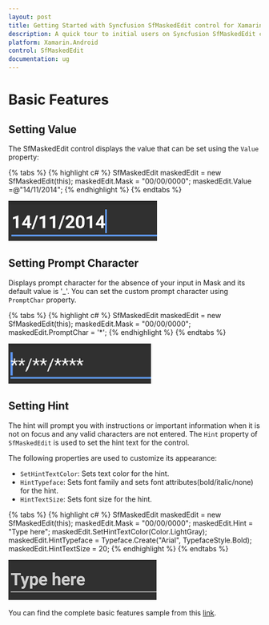 ```yaml
---
layout: post
title: Getting Started with Syncfusion SfMaskedEdit control for Xamarin.Android
description: A quick tour to initial users on Syncfusion SfMaskedEdit control for Xamarin.Android platform 
platform: Xamarin.Android
control: SfMaskedEdit
documentation: ug
---
```


# Basic Features


## Setting Value

The SfMaskedEdit control displays the value that can be set using the `Value` property:

{% tabs %}
{% highlight c# %}
SfMaskedEdit maskedEdit = new SfMaskedEdit(this);
maskedEdit.Mask = "00/00/0000";
maskedEdit.Value =@"14/11/2014";
{% endhighlight %}
{% endtabs %}

![](SfMaskedEditImages/BF_SetValue.png)


## Setting Prompt Character

Displays prompt character for the absence of your input in Mask and its default value is '_'. You can set the custom prompt character using `PromptChar` property.

{% tabs %}
{% highlight c# %}
SfMaskedEdit maskedEdit = new SfMaskedEdit(this);
maskedEdit.Mask = "00/00/0000";
maskedEdit.PromptChar = '*';
{% endhighlight %}
{% endtabs %}

![](SfMaskedEditImages/BF_Prompt.png)

## Setting Hint

The hint will prompt you with instructions or important information when it is not on focus and any valid characters are not entered. The `Hint` property of `SfMaskedEdit` is used to set the hint text for the control.

The following properties are used to customize its appearance:

* `SetHintTextColor`: Sets text color for the hint.
* `HintTypeface`: Sets font family and sets font attributes(bold/italic/none) for the hint.
* `HintTextSize`: Sets font size for the hint.

{% tabs %}
{% highlight c# %}
SfMaskedEdit maskedEdit = new SfMaskedEdit(this);
maskedEdit.Mask = "00/00/0000";
maskedEdit.Hint = "Type here";
maskedEdit.SetHintTextColor(Color.LightGray);
maskedEdit.HintTypeface = Typeface.Create("Arial", TypefaceStyle.Bold);
maskedEdit.HintTextSize = 20;
{% endhighlight %}
{% endtabs %}

![](SfMaskedEditImages/BF_Hint.png)

You can find the complete basic features sample from this [link](http://www.syncfusion.com/downloads/support/directtrac/general/ze/BasicFeatures257393758.zip).
